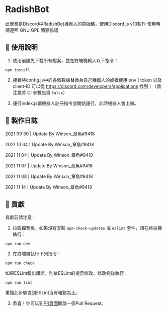 # RadishBot
此專案是Discord中RadishBot機器人的原始碼，使用Discord.js v13製作
使用時請遵照 GNU GPL 開源協議

## 🔮 使用說明
1. 使用前請先下載所有檔案，並在終端機輸入以下指令：
```
npm install
```

2. 接著將config.js中的各個數據替換為自己機器人的或者使用.env
( token 以及 client-ID 可以從 https://discord.com/developers/applications 找到 ) （請注意將 CI 參數設爲 `false`）

3. 運行index.js讓機器人註冊指令並開始運行，此時機器人會上線。

## 📌 製作日誌

2021 09 30 | Update By Winson_章魚#9418

2021 10 04 | Update By Winson_章魚#9418

2021 11 04 | Update By Winson_章魚#9418

2021 11 07 | Update By Winson_章魚#9418

2021 11 08 | Update By Winson_章魚#9418

2021 11 14 | Update By Winson_章魚#9418

## 🍴 貢獻

貢獻前請注意：

1. 拉取檔案後，如果沒有安裝 `npm-check-updates` 或 `eslint` 套件，請在終端機執行：
```
npm run dev
```

2. 在終端機執行下列指令：
```
npm run check
```
如果ESLint報出錯誤，則依ESLint的提示修改。修改完後執行：
```
npm run lint
```
重複此步驟直到ESLint沒有報錯為止。

3. 恭喜！你可以到[PR頁面](https://github.com/WinsonOTP/RadishBot/pulls)開啟一個Pull Request。
